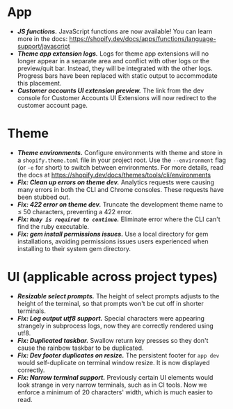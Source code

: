 <!--
If your feature is significant enough that CLI users will want to know about it,
write a short summary sentence here. This is a draft document and will be
finalized when a new minor version is released.

Notes should look like this:

# App

* ***A cool thing.*** Rather than doing the annoying thing you used to do, you can
now do a different and much cooler thing.
* ***A faster thing.*** The `command` command was sped up by 3x in most cases.

# Theme

* ***Another cool thing.*** You get the idea by now.
-->

# App

* ***JS functions.*** JavaScript functions are now available! You can learn more
in the docs: https://shopify.dev/docs/apps/functions/language-support/javascript
* ***Theme app extension logs.*** Logs for theme app extensions will no longer
appear in a separate area and conflict with other logs or the preview/quit bar.
Instead, they will be integrated with the other logs. Progress bars have been
replaced with static output to accommodate this placement.
* ***Customer accounts UI extension preview.*** The link from the dev console for
Customer Accounts UI Extensions will now redirect to the customer account page.

# Theme

* ***Theme environments.*** Configure environments with theme and store in a
`shopify.theme.toml` file in your project root. Use the `--environment` flag (or
`-e` for short) to switch between environments. For more details, read the docs
at https://shopify.dev/docs/themes/tools/cli/environments
* ***Fix: Clean up errors on theme dev.*** Analytics requests were causing many
errors in both the CLI and Chrome consoles. These requests have been stubbed out.
* ***Fix: 422 error on theme dev.*** Truncate the development theme name to ≤ 50
characters, preventing a 422 error.
* ***Fix: `Ruby is required to continue`.*** Eliminate error where the CLI can't
find the ruby executable.
* ***Fix: gem install permissions issues.*** Use a local directory for gem
installations, avoiding permissions issues users experienced when installing to
their system gem directory.

# UI (applicable across project types)

* ***Resizable select prompts.*** The height of select prompts adjusts to the
height of the terminal, so that prompts won't be cut off in shorter terminals.
* ***Fix: Log output utf8 support.*** Special characters were appearing strangely
in subprocess logs, now they are correctly rendered using utf8.
* ***Fix: Duplicated taskbar.*** Swallow return key presses so they don't cause
the rainbow taskbar to be duplicated.
* ***Fix: Dev footer duplicates on resize.*** The persistent footer for `app dev`
would self-duplicate on terminal window resize. It is now displayed correctly.
* ***Fix: Narrow terminal support.*** Previously certain UI elements would look
strange in very narrow terminals, such as in CI tools. Now we enforce a minimum
of 20 characters' width, which is much easier to read.
